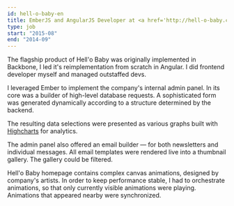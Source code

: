 ```yaml
---
id: hell-o-baby-en
title: EmberJS and AngularJS Developer at <a href='http://hell-o-baby.com'>Hell'o Baby</a>, Russia
type: job
start: "2015-08"
end: "2014-09"
---
```


The flagship product of Hell'o Baby was originally implemented in Backbone, I led it's reimplementation from scratch in Angular. I did frontend developer myself and managed outstaffed devs.

I leveraged Ember to implement the company's internal admin panel. In its core was a builder of high-level database requests. A sophisticated form was generated dynamically according to a structure determined by the backend.

The resulting data selections were presented as various graphs built with [Highcharts](http://www.highcharts.com/demo) for analytics.

The admin panel also offered an email builder — for both newsletters and individual messages. All email templates were rendered live into a thumbnail gallery. The gallery could be filtered.

Hell'o Baby homepage contains complex canvas animations, designed by company's artists. In order to keep performance stable, I had to orchestrate animations, so that only currently visible animations were playing. Animations that appeared nearby were synchronized.
